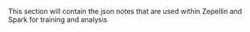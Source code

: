 This section will contain the json notes that are used within Zepellin and Spark for training and analysis
